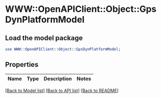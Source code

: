 # WWW::OpenAPIClient::Object::GpsDynPlatformModel

## Load the model package
```perl
use WWW::OpenAPIClient::Object::GpsDynPlatformModel;
```

## Properties
Name | Type | Description | Notes
------------ | ------------- | ------------- | -------------

[[Back to Model list]](../README.md#documentation-for-models) [[Back to API list]](../README.md#documentation-for-api-endpoints) [[Back to README]](../README.md)


